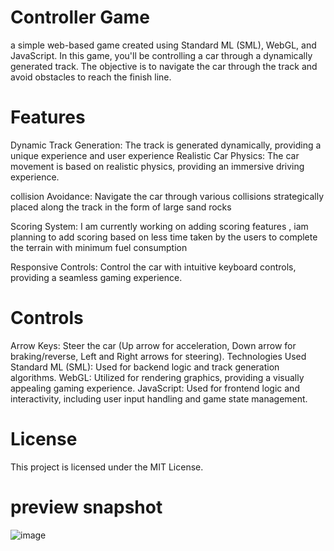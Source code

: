 #  Controller Game


 a simple web-based game created using Standard ML (SML), WebGL, and JavaScript. In this game, you'll be controlling a car through a dynamically generated track. The objective is to navigate the car through the track and avoid obstacles to reach the finish line.

# Features

Dynamic Track Generation: The track is generated dynamically, providing a unique experience and user experience 
Realistic 
Car Physics: The car movement is based on realistic physics, providing an immersive driving experience.

collision Avoidance: Navigate the car through various collisions  strategically placed along the track in the form of  large sand rocks

Scoring System: I am currently working on adding  scoring features , iam planning to add scoring based on less time taken by the users to complete the  terrain with minimum fuel consumption 

Responsive Controls: Control the car with intuitive keyboard controls, providing a seamless gaming experience.





# Controls

Arrow Keys: Steer the car (Up arrow for acceleration, Down arrow for braking/reverse, Left and Right arrows for steering).
Technologies Used
Standard ML (SML): Used for backend logic and track generation algorithms.
WebGL: Utilized for rendering graphics, providing a visually appealing gaming experience.
JavaScript: Used for frontend logic and interactivity, including user input handling and game state management.


# License
This project is licensed under the MIT License.

# preview snapshot


![image](https://github.com/hrdv10/a-3d-cr-controller-/blob/m/car%20controller.gif)
